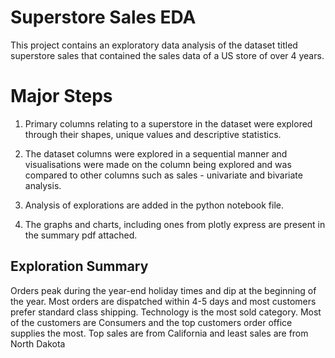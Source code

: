 # Superstore Sales EDA
This project contains an exploratory data analysis of the dataset titled superstore sales that contained the sales data of a US store of over 4 years.

# Major Steps
1. Primary columns relating to a superstore in the dataset were explored through their shapes, unique values and descriptive statistics.

2. The dataset columns were explored in a sequential manner and visualisations were made on the column being explored and was compared to other columns such as sales - univariate and bivariate analysis.

3. Analysis of explorations are added in the python notebook file.

4. The graphs and charts, including ones from plotly express are present in the summary pdf attached.
   
## Exploration Summary
Orders peak during the year-end holiday times and dip at the beginning of the year. Most orders are dispatched within 4-5 days and most customers prefer standard class shipping. Technology is the most sold category. Most of the customers are Consumers and the top customers order office supplies the most. Top sales are from California and least sales are from North Dakota

